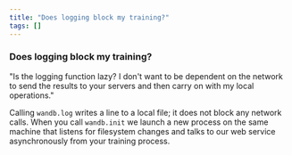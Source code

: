 ```yaml
---
title: "Does logging block my training?"
tags: []
---
```


### Does logging block my training?
"Is the logging function lazy? I don't want to be dependent on the network to send the results to your servers and then carry on with my local operations."

Calling `wandb.log` writes a line to a local file; it does not block any network calls. When you call `wandb.init` we launch a new process on the same machine that listens for filesystem changes and talks to our web service asynchronously from your training process.